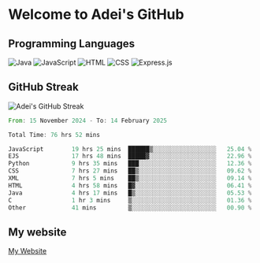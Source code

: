 # Welcome to Adei's GitHub

## Programming Languages
![Java](https://img.shields.io/badge/Java-007396?style=flat-square&logo=java&logoColor=white)
![JavaScript](https://img.shields.io/badge/JavaScript-F7DF1E?style=flat-square&logo=javascript&logoColor=black)
![HTML](https://img.shields.io/badge/HTML-E34F26?style=flat-square&logo=html5&logoColor=white)
![CSS](https://img.shields.io/badge/CSS-1572B6?style=flat-square&logo=css3&logoColor=white)
![Express.js](https://img.shields.io/badge/Express.js-000000?style=flat-square&logo=express&logoColor=white)


## GitHub Streak
![Adei's GitHub Streak](https://github-readme-streak-stats.herokuapp.com/?user=AdeiTamayo&hide_border=true)

<!--START_SECTION:waka-->

```rust
From: 15 November 2024 - To: 14 February 2025

Total Time: 76 hrs 52 mins

JavaScript        19 hrs 25 mins  ██████▒░░░░░░░░░░░░░░░░░░   25.04 %
EJS               17 hrs 48 mins  █████▓░░░░░░░░░░░░░░░░░░░   22.96 %
Python            9 hrs 35 mins   ███░░░░░░░░░░░░░░░░░░░░░░   12.36 %
CSS               7 hrs 27 mins   ██▒░░░░░░░░░░░░░░░░░░░░░░   09.62 %
XML               7 hrs 5 mins    ██▒░░░░░░░░░░░░░░░░░░░░░░   09.14 %
HTML              4 hrs 58 mins   █▓░░░░░░░░░░░░░░░░░░░░░░░   06.41 %
Java              4 hrs 17 mins   █▒░░░░░░░░░░░░░░░░░░░░░░░   05.53 %
C                 1 hr 3 mins     ▒░░░░░░░░░░░░░░░░░░░░░░░░   01.36 %
Other             41 mins         ▒░░░░░░░░░░░░░░░░░░░░░░░░   00.90 %
```

<!--END_SECTION:waka-->

## My website
[My Website](https://adei.eus)


